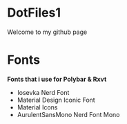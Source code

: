 # DotFiles1

Welcome to my github page

# Fonts
<b>Fonts that i use for Polybar & Rxvt</b>
 - Iosevka Nerd Font
 - Material Design Iconic Font
 - Material Icons
 - AurulentSansMono Nerd Font Mono
 
